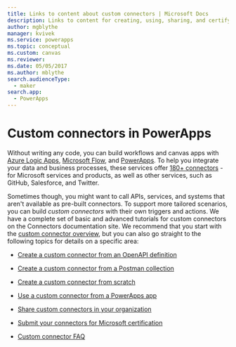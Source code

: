 ```yaml
---
title: Links to content about custom connectors | Microsoft Docs
description: Links to content for creating, using, sharing, and certifying custom connectors in PowerApps.
author: mgblythe
manager: kvivek
ms.service: powerapps
ms.topic: conceptual
ms.custom: canvas
ms.reviewer: 
ms.date: 05/05/2017
ms.author: mblythe
search.audienceType: 
  - maker
search.app: 
  - PowerApps
---
```


# Custom connectors in PowerApps

Without writing any code, you can build workflows and canvas apps with [Azure Logic Apps](https://azure.microsoft.com/services/logic-apps), [Microsoft Flow](https://flow.microsoft.com), and [PowerApps](https://powerapps.microsoft.com). To help you integrate your data and business processes, these services offer [180+ connectors](https://docs.microsoft.com/connectors/) - for Microsoft services and products, as well as other services, such as GitHub, Salesforce, and Twitter.

Sometimes though, you might want to call APIs, services, and systems that aren't available as pre-built connectors. To support more tailored scenarios, you can build *custom connectors* with their own triggers and actions. We have a complete set of basic and advanced tutorials for custom connectors on the Connectors documentation site. We recommend that you start with the [custom connector overview](https://docs.microsoft.com/connectors/custom-connectors/), but you can also go straight to the following topics for details on a specific area:

* [Create a custom connector from an OpenAPI definition](https://docs.microsoft.com/connectors/custom-connectors/define-openapi-definition)

* [Create a custom connector from a Postman collection](https://docs.microsoft.com/connectors/custom-connectors/define-postman-collection)

* [Create a custom connector from scratch](https://docs.microsoft.com/connectors/custom-connectors/define-blank)

* [Use a custom connector from a PowerApps app](https://docs.microsoft.com/connectors/custom-connectors/use-custom-connector-powerapps)

* [Share custom connectors in your organization](https://docs.microsoft.com/connectors/custom-connectors/share)

* [Submit your connectors for Microsoft certification](https://docs.microsoft.com/connectors/custom-connectors/submit-certification)

* [Custom connector FAQ](https://docs.microsoft.com/connectors/custom-connectors/faq)

